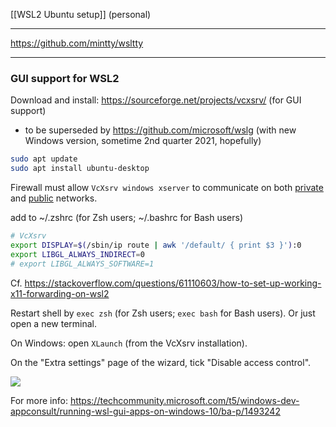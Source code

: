 
[[WSL2 Ubuntu setup]] (personal)

---

https://github.com/mintty/wsltty

---

### GUI support for WSL2

Download and install:
https://sourceforge.net/projects/vcxsrv/ (for GUI support)
- to be superseded by https://github.com/microsoft/wslg (with new Windows version, sometime 2nd quarter 2021, hopefully)


```bash
sudo apt update
sudo apt install ubuntu-desktop
```


Firewall must allow `VcXsrv windows xserver` to communicate on both <u>private</u> and <u>public</u> networks.

add to ~/.zshrc (for Zsh users; ~/.bashrc for Bash users)
```bash
# VcXsrv
export DISPLAY=$(/sbin/ip route | awk '/default/ { print $3 }'):0
export LIBGL_ALWAYS_INDIRECT=0
# export LIBGL_ALWAYS_SOFTWARE=1
```

Cf. https://stackoverflow.com/questions/61110603/how-to-set-up-working-x11-forwarding-on-wsl2

Restart shell by `exec zsh` (for Zsh users; `exec bash` for Bash users). Or just open a new terminal.

On Windows: open `XLaunch` (from the VcXsrv installation).

On the "Extra settings" page of the wizard, tick "Disable access control".

![](https://i.stack.imgur.com/6C7AT.png)

For more info:
https://techcommunity.microsoft.com/t5/windows-dev-appconsult/running-wsl-gui-apps-on-windows-10/ba-p/1493242